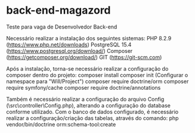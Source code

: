# back-end-magazord
Teste para vaga de Desenvolvedor Back-end

Necessário realizar a instalação dos seguintes sistemas:
PHP 8.2.9 (https://www.php.net/downloads)
PostgreSQL 15.4 (https://www.postgresql.org/download/)
Composer (https://getcomposer.org/download/)
GIT (https://git-scm.com)

Após a instalação, torna-se necessário realizar a configuração do composer dentro do projeto:
composer install
composer init (Configurar o namespace para "Will/Project")
composer require doctrine/orm
composer require symfony/cache
composer require doctrine/annotations

Também é necessário realizar a configuração do arquivo Config (\src\controller\Config.php), alterando a configuração do database conforme utilizado.
Com o banco de dados configurado, é necessário realizar a configuração/criação das tabelas, através do comando:
php vendor/bin/doctrine orm:schema-tool:create
